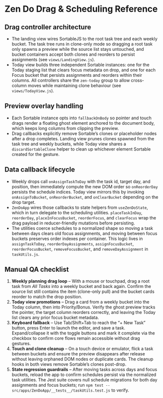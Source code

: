 # Zen Do Drag & Scheduling Reference

## Drag controller architecture
- The landing view wires SortableJS to the root task tree and each weekly bucket. The task tree runs in clone-only mode so dragging a root task only spawns a preview while the source list stays untouched, and bucket containers accept both clones and reorders to persist assignments (see `views/LandingView.js`).
- Today view builds three independent Sortable instances: one for the Today staging list that clears focus metadata on drop, and one for each Focus bucket that persists assignments and reorders within their columns. All controllers share the `zen-today` group to allow cross-column moves while maintaining clone behaviour (see `views/TodayView.js`).

## Preview overlay handling
- Each Sortable instance opts into `fallbackOnBody` so pointer and touch drags render a floating ghost element anchored to the document body, which keeps long columns from clipping the preview.
- Drag callbacks explicitly remove Sortable’s clones or placeholder nodes after a drop completes. Landing view prunes clones spawned from the task tree and weekly buckets, while Today view shares a `discardSortableClone` helper to clean up whichever element Sortable created for the gesture.

## Data callback lifecycle
- Weekly drops call `onAssignTaskToDay` with the task id, target day, and position, then immediately compute the new DOM order so `onReorderDay` persists the schedule indices. Today view mirrors this by invoking `onAssignToBucket`, `onReorderBucket`, and `onClearBucket` depending on the drop target.
- `ZenDoApp` wires those callbacks to state helpers from `useZenDoState`, which in turn delegate to the scheduling utilities. `placeTaskInDay`, `reorderDay`, `placeInFocusBucket`, `reorderFocus`, and `clearFocus` wrap the drag payload in reducer-friendly mutations before persisting.
- The utilities coerce schedules to a normalized shape so moving a task between days clears old focus assignments, and moving between focus buckets preserves order indexes per container. This logic lives in `assignTaskToDay`, `reorderDayAssignments`, `assignFocusBucket`, `reorderFocusBucket`, `removeFocusBucket`, and `removeDayAssignment` in `taskUtils.js`.

## Manual QA checklist
1. **Weekly planning drag loop** – With a mouse or touchpad, drag a root task from *All Tasks* into a weekly bucket and back again. Confirm the source list still contains the item (clone-only pull) and the bucket cards reorder to match the drop position.
2. **Today view promotions** – Drag a card from a weekly bucket into the Today column, then into Priority/Bonus. Verify the ghost preview tracks the pointer, the target column reorders correctly, and leaving the Today list clears any prior focus bucket metadata.
3. **Keyboard fallback** – Use Tab/Shift+Tab to reach the “+ New Task” button, press Enter to launch the editor, and save a task. Expand/collapse it with the toggle buttons and mark it complete via the checkbox to confirm core flows remain accessible without drag gestures.
4. **Touch and clone cleanup** – On a touch device or emulator, flick a task between buckets and ensure the preview disappears after release without leaving orphaned DOM nodes or duplicate cards. The cleanup hooks in both views remove Sortable’s clones post-drop.
5. **State regression guardrails** – After moving tasks across days and focus buckets, reload the app to confirm schedules persist via the normalized task utilities. The Jest suite covers null schedule migrations for both day assignments and focus buckets; run `npm test -- src/apps/ZenDoApp/__tests__/taskUtils.test.js` to verify.
